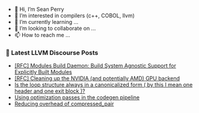 - 👋 Hi, I’m Sean Perry
- 👀 I’m interested in compilers (c++, COBOL, llvm)
- 🌱 I’m currently learning ...
- 💞️ I’m looking to collaborate on ...
- 📫 How to reach me ...

<!---
s66perry/s66perry is a ✨ special ✨ repository because its `README.md` (this file) appears on your GitHub profile.
You can click the Preview link to take a look at your changes.
--->
### 📕 Latest LLVM Discourse Posts

<!-- DISCOURSE-LLVM:START -->
- [[RFC] Modules Build Daemon: Build System Agnostic Support for Explicitly Built Modules](https://discourse.llvm.org/t/rfc-modules-build-daemon-build-system-agnostic-support-for-explicitly-built-modules/71524?page=2#post_29)
- [[RFC] Cleaning up the NVIDIA &lpar;and potentially AMD&rpar; GPU backend](https://discourse.llvm.org/t/rfc-cleaning-up-the-nvidia-and-potentially-amd-gpu-backend/71680#post_2)
- [Is the loop structure always in a canonicalized form &lpar; by this I mean one header and one exit block &rpar;?](https://discourse.llvm.org/t/is-the-loop-structure-always-in-a-canonicalized-form-by-this-i-mean-one-header-and-one-exit-block/71655#post_2)
- [Using optimization passes in the codegen pipeline](https://discourse.llvm.org/t/using-optimization-passes-in-the-codegen-pipeline/71662#post_2)
- [Reducing overhead of compressed_pair](https://discourse.llvm.org/t/reducing-overhead-of-compressed-pair/71660#post_14)
<!-- DISCOURSE-LLVM:END -->
